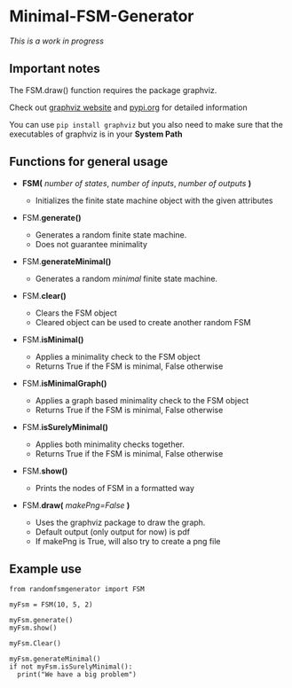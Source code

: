 # Minimal-FSM-Generator

*This is a work in progress*


## Important notes

The FSM.draw() function requires the package graphviz.

Check out [graphviz website](https://graphviz.gitlab.io/download/) and [pypi.org](https://pypi.org/project/graphviz/) for detailed information

You can use `pip install graphviz` but you also need to make sure that the executables of graphviz is in your **System Path**

## Functions for general usage

- **FSM(** *number of states*, *number of inputs*, *number of outputs* **)**
  - Initializes the finite state machine object with the given attributes

- FSM.**generate()**
  - Generates a random finite state machine.
  - Does not guarantee minimality
  
- FSM.**generateMinimal()**
  - Generates a random *minimal* finite state machine.
  
- FSM.**clear()**
  - Clears the FSM object
  - Cleared object can be used to create another random FSM

- FSM.**isMinimal()**
  - Applies a minimality check to the FSM object 
  - Returns True if the FSM is minimal, False otherwise
  
- FSM.**isMinimalGraph()**
  - Applies a graph based minimality check to the FSM object
  - Returns True if the FSM is minimal, False otherwise
  
- FSM.**isSurelyMinimal()**
  - Applies both minimality checks together.
  - Returns True if the FSM is minimal, False otherwise
  
- FSM.**show()**
  - Prints the nodes of FSM in a formatted way
  
- FSM.**draw(** *makePng=False* **)**
  - Uses the graphviz package to draw the graph.
  - Default output (only output for now) is pdf
  - If makePng is True, will also try to create a png file
  
## Example use

```
from randomfsmgenerator import FSM

myFsm = FSM(10, 5, 2)

myFsm.generate()
myFsm.show()

myFsm.Clear()

myFsm.generateMinimal()
if not myFsm.isSurelyMinimal():
  print("We have a big problem")
```
